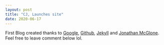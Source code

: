 ```yaml
---
layout: post
title: "CJ, Launches site"
date: 2020-06-17
---
```


First Blog created thanks to [Google](gttps://google.com/), [Github](https://github.com/), [Jekyll](http://jekyllrb.com) and [Jonathan McGlone](http://jmcglone.com/). Feel free to leave comment below lol.

